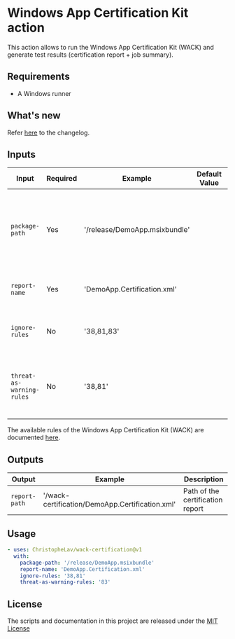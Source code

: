 # Windows App Certification Kit action

This action allows to run the Windows App Certification Kit (WACK) and generate test results (certification report + job summary).

## Requirements

- A Windows runner

## What's new

Refer [here](CHANGELOG.md) to the changelog.

## Inputs

| Input | Required | Example | Default Value | Description |
|-|-|-|-|-|
| `package-path`          | Yes | '/release/DemoApp.msixbundle'  | | Relative path of the target package to test with the WACK (appxbundle or msixbundle) |
| `report-name`          | Yes | 'DemoApp.Certification.xml'  | | Desired name of the certification report |
| `ignore-rules`          | No | '38,81,83'  | | List of WACK rules to ignore separated by a comma |
| `threat-as-warning-rules`          | No | '38,81'  | | List of WACK rules to thread as warning if failed separated by a comma |

The available rules of the Windows App Certification Kit (WACK) are documented [here](https://learn.microsoft.com/en-us/windows/uwp/debug-test-perf/windows-app-certification-kit-tests).

## Outputs

| Output | Example | Description |
|-|-|-|
| `report-path`          | '/wack-certification/DemoApp.Certification.xml'  | Path of the certification report |

## Usage

<!-- start usage -->
```yaml
- uses: ChristopheLav/wack-certification@v1
  with:
    package-path: '/release/DemoApp.msixbundle'
    report-name: 'DemoApp.Certification.xml'
    ignore-rules: '38,81'
    threat-as-warning-rules: '83'
```
<!-- end usage -->

## License

The scripts and documentation in this project are released under the [MIT License](LICENSE)